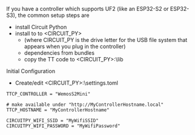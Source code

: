 If you have a controller which supports UF2 (like an ESP32-S2 or ESP32-S3),  the common setup steps are

 
  - install Circuit Python
  - install to to <CIRCUIT_PY>
    - (where CIRCUIT_PY is the drive letter for the USB file system that appears when you plug in the controller)
    - dependencies from bundles
    - copy the TT code to <CIRCUIT_PY>:\lib
    


Initial Configuration

 - Create/edit <CIRCUIT_PY>:\settings.toml
 
```
TTCP_CONTROLLER = "WemosS2Mini"

# make available under "http://MyControllerHostname.local"
TTCP_HOSTNAME = "MyControllerHostname"

CIRCUITPY_WIFI_SSID = "MyWifiSSID"
CIRCUITPY_WIFI_PASSWORD = "MyWifiPassword"
```
